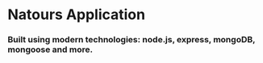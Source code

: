 # Natours Application

### Built using modern technologies: node.js, express, mongoDB, mongoose and more.
